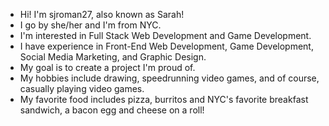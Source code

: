 - Hi! I'm sjroman27, also known as Sarah! 
- I go by she/her and I'm from NYC.
- I'm interested in Full Stack Web Development and Game Development. 
- I have experience in Front-End Web Development, Game Development, Social Media Marketing, and Graphic Design. 
- My goal is to create a project I'm proud of. 
- My hobbies include drawing, speedrunning video games, and of course, casually playing video games. 
- My favorite food includes pizza, burritos and NYC's favorite breakfast sandwich, a bacon egg and cheese on a roll! 


<!---
sjroman27/sjroman27 is a ✨ special ✨ repository because its `README.md` (this file) appears on your GitHub profile.
You can click the Preview link to take a look at your changes.
--->
